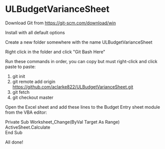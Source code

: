 # ULBudgetVarianceSheet
Download Git from https://git-scm.com/download/win  

Install with all default options

Create a new folder somewhere with the name ULBudgetVarianceSheet

Right click in the folder and click "Git Bash Here"

Run these commands in order, you can copy but must right-click and click paste to paste:
1. git init
2. git remote add origin https://github.com/aclarke822/ULBudgetVarianceSheet.git
3. git fetch
4. git checkout master


Open the Excel sheet and add these lines to the Budget Entry sheet module from the VBA editor:

Private Sub Worksheet_Change(ByVal Target As Range)  
  ActiveSheet.Calculate  
End Sub  

All done!
